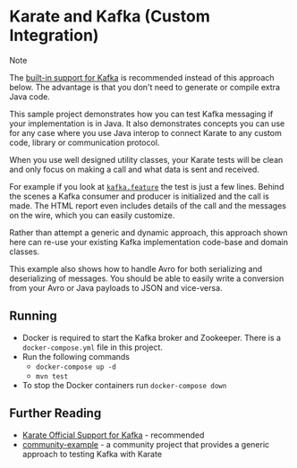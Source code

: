 # Karate and Kafka (Custom Integration)

> [!Note]                                                
> The [built-in support for Kafka](https://github.com/karatelabs/karate-addons/blob/main/karate-kafka/README.md) is recommended instead of this approach below. The advantage is that you don't need to generate or compile extra Java code.        

This sample project demonstrates how you can test Kafka messaging if your implementation is in Java. It also demonstrates concepts you can use for any case where you use Java interop to connect Karate to any custom code, library or communication protocol.

When you use well designed utility classes, your Karate tests will be clean and only focus on making a call and what data is sent and received.

For example if you look at [`kafka.feature`](src/test/java/karate/kafka.feature) the test is just a few lines. Behind the scenes a Kafka consumer and producer is initialized and the call is made. The HTML report even includes details of the call and the messages on the wire, which you can easily customize.

Rather than attempt a generic and dynamic approach, this approach shown here can re-use your existing Kafka implementation code-base and domain classes.

This example also shows how to handle Avro for both serializing and deserializing of messages. You should be able to easily write a conversion from your Avro or Java payloads to JSON and vice-versa.

## Running
* Docker is required to start the Kafka broker and Zookeeper. There is a `docker-compose.yml` file in this project.
* Run the following commands
  * `docker-compose up -d`
  * `mvn test`
* To stop the Docker containers run `docker-compose down`

## Further Reading
* [Karate Official Support for Kafka](https://github.com/karatelabs/karate-addons/blob/main/karate-kafka/README.md) - recommended
* [community-example](https://github.com/Sdaas/karate-kafka) - a community project that provides a generic approach to testing Kafka with Karate
